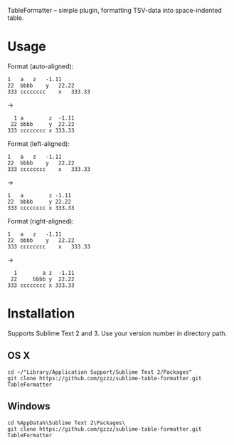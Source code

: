 TableFormatter – simple plugin, formatting TSV-data into space-indented table.

# Usage
Format (auto-aligned):
```
1	a	z	-1.11
22	bbbb	y	22.22
333	cccccccc	x	333.33
```
→
```
  1 a        z  -1.11
 22 bbbb     y  22.22
333 cccccccc x 333.33
```

Format (left-aligned):
```
1	a	z	-1.11
22	bbbb	y	22.22
333	cccccccc	x	333.33
```
→
```
1   a        z -1.11
22  bbbb     y 22.22
333 cccccccc x 333.33
```

Format (right-aligned):
```
1	a	z	-1.11
22	bbbb	y	22.22
333	cccccccc	x	333.33
```
→
```
  1        a z  -1.11
 22     bbbb y  22.22
333 cccccccc x 333.33
```

# Installation
Supports Sublime Text 2 and 3.
Use your version number in directory path.

## OS X
```
cd ~/"Library/Application Support/Sublime Text 2/Packages"
git clone https://github.com/gzzz/sublime-table-formatter.git TableFormatter
```

## Windows
```
cd %AppData%\Sublime Text 2\Packages\
git clone https://github.com/gzzz/sublime-table-formatter.git TableFormatter
```